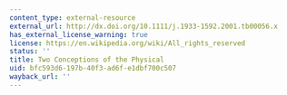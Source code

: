 ```yaml
---
content_type: external-resource
external_url: http://dx.doi.org/10.1111/j.1933-1592.2001.tb00056.x
has_external_license_warning: true
license: https://en.wikipedia.org/wiki/All_rights_reserved
status: ''
title: Two Conceptions of the Physical
uid: bfc593d6-197b-40f3-ad6f-e1dbf700c507
wayback_url: ''
---
```

